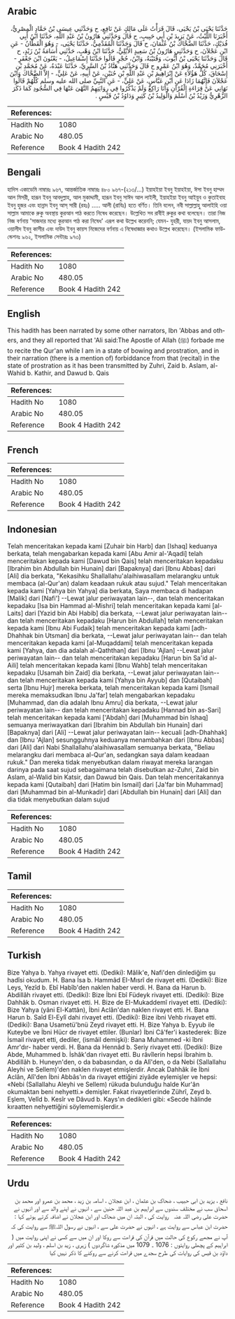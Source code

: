 ## Arabic


<div dir="rtl" lang="ar" style={{fontSize:'larger',backgroundColor:'#f8f9fa',padding:20}}>
حَدَّثَنَا يَحْيَى بْنُ يَحْيَى، قَالَ قَرَأْتُ عَلَى مَالِكٍ عَنْ نَافِعٍ، ح وَحَدَّثَنِي عِيسَى بْنُ حَمَّادٍ الْمِصْرِيُّ، أَخْبَرَنَا اللَّيْثُ، عَنْ يَزِيدَ بْنِ أَبِي حَبِيبٍ، ح قَالَ وَحَدَّثَنِي هَارُونُ بْنُ عَبْدِ اللَّهِ، حَدَّثَنَا ابْنُ أَبِي فُدَيْكٍ، حَدَّثَنَا الضَّحَّاكُ بْنُ عُثْمَانَ، ح قَالَ وَحَدَّثَنَا الْمُقَدَّمِيُّ، حَدَّثَنَا يَحْيَى، - وَهُوَ الْقَطَّانُ - عَنِ ابْنِ عَجْلاَنَ، ح وَحَدَّثَنِي هَارُونُ بْنُ سَعِيدٍ الأَيْلِيُّ، حَدَّثَنَا ابْنُ وَهْبٍ، حَدَّثَنِي أُسَامَةُ بْنُ زَيْدٍ، ح قَالَ وَحَدَّثَنَا يَحْيَى بْنُ أَيُّوبَ، وَقُتَيْبَةُ، وَابْنُ، حُجْرٍ قَالُوا حَدَّثَنَا إِسْمَاعِيلُ، - يَعْنُونَ ابْنَ جَعْفَرٍ - أَخْبَرَنِي مُحَمَّدٌ، وَهُوَ ابْنُ عَمْرٍو ح قَالَ وَحَدَّثَنِي هَنَّادُ بْنُ السَّرِيِّ، حَدَّثَنَا عَبْدَةُ، عَنْ مُحَمَّدِ بْنِ إِسْحَاقَ، كُلُّ هَؤُلاَءِ عَنْ إِبْرَاهِيمَ بْنِ عَبْدِ اللَّهِ بْنِ حُنَيْنٍ، عَنْ أَبِيهِ، عَنْ عَلِيٍّ، - إِلاَّ الضَّحَّاكَ وَابْنَ عَجْلاَنَ فَإِنَّهُمَا زَادَا عَنِ ابْنِ عَبَّاسٍ، عَنْ عَلِيٍّ، - عَنِ النَّبِيِّ صلى الله عليه وسلم كُلُّهُمْ قَالُوا نَهَانِي عَنْ قِرَاءَةِ الْقُرْآنِ وَأَنَا رَاكِعٌ وَلَمْ يَذْكُرُوا فِي رِوَايَتِهِمُ النَّهْىَ عَنْهَا فِي السُّجُودِ كَمَا ذَكَرَ الزُّهْرِيُّ وَزَيْدُ بْنُ أَسْلَمَ وَالْوَلِيدُ بْنُ كَثِيرٍ وَدَاوُدُ بْنُ قَيْسٍ ‏.‏
</div>
<div style={{backgroundColor:'#f8f9fa',padding:20, marginBottom: 10}}><table> <thead> <tr> <th>References:</th> <th></th> </tr> </thead> <tbody><tr><td>Hadith No</td><td>1080</td></tr><tr><td>Arabic No</td><td>480.05</td></tr><tr><td>Reference</td><td>Book 4 Hadith 242</td></tr></tbody></table></div>

## Bengali


<div dir="ltr" lang="bn" style={{fontSize:'larger',backgroundColor:'#f8f9fa',padding:20}}>
হাদিস একাডেমি নাম্বারঃ ৯৬৭, আন্তর্জাতিক নাম্বারঃ ৪৮০ ৯৬৭-(২১৩/...) ইয়াহইয়া ইবনু ইয়াহইয়া, ঈসা ইবনু হাম্মদ আল মিসরী, হারূন ইবনু আবদুল্লাহ, আল মুকাদ্দামী, হারূন ইবনু সাঈদ আল লাইলী, ইয়াহইয়া ইবনু আইয়ুব ও কুতাইবাহ ইবনু হুজর এবং হান্নাদ ইবনু আস্ সারী (রহঃ) ..... আলী (রাযিঃ) হতে বর্ণিত। তিনি বলেন, নবী সাল্লাল্লাহু আলাইহি ওয়া সাল্লাম আমাকে রুকু অবস্থায় কুরআন পাঠ করতে নিষেধ করেছেন। উল্লেখিত সব রাবীই রুকুর কথা বলেছেন। তারা নিজ নিজ বর্ণনায় 'সাজদার মধ্যে কুরআন পাঠ করা নিষেধ' এরূপ কথা উল্লেখ করেননি; যেমন- যুহরী, যায়দ ইবনু আসলাম, ওয়ালীদ ইবনু কাসীর এবং দাউদ ইবনু কায়স নিজেদের বর্ণনায় এ নিষেধাজ্ঞার কথাও উল্লেখ করেছেন। (ইসলামিক ফাউন্ডেশনঃ ৯৬২, ইসলামিক সেন্টারঃ ৯৭৩)
</div>
<div style={{backgroundColor:'#f8f9fa',padding:20, marginBottom: 10}}><table> <thead> <tr> <th>References:</th> <th></th> </tr> </thead> <tbody><tr><td>Hadith No</td><td>1080</td></tr><tr><td>Arabic No</td><td>480.05</td></tr><tr><td>Reference</td><td>Book 4 Hadith 242</td></tr></tbody></table></div>

## English


<div dir="ltr" lang="en" style={{fontSize:'larger',backgroundColor:'#f8f9fa',padding:20}}>
This hadith has been narrated by some other narrators, Ibn 'Abbas and others, and they all reported that 'Ali said:The Apostle of Allah (ﷺ) forbade me to recite the Qur'an while I am in a state of bowing and prostration, and in their narration (there is a mention of) forbiddance from that (recital) in the state of prostration as it has been transmitted by Zuhri, Zaid b. Aslam, al-Wahid b. Kathir, and Dawud b. Qais
</div>
<div style={{backgroundColor:'#f8f9fa',padding:20, marginBottom: 10}}><table> <thead> <tr> <th>References:</th> <th></th> </tr> </thead> <tbody><tr><td>Hadith No</td><td>1080</td></tr><tr><td>Arabic No</td><td>480.05</td></tr><tr><td>Reference</td><td>Book 4 Hadith 242</td></tr></tbody></table></div>

## French


<div dir="ltr" lang="fr" style={{fontSize:'larger',backgroundColor:'#f8f9fa',padding:20}}>

</div>
<div style={{backgroundColor:'#f8f9fa',padding:20, marginBottom: 10}}><table> <thead> <tr> <th>References:</th> <th></th> </tr> </thead> <tbody><tr><td>Hadith No</td><td>1080</td></tr><tr><td>Arabic No</td><td>480.05</td></tr><tr><td>Reference</td><td>Book 4 Hadith 242</td></tr></tbody></table></div>

## Indonesian


<div dir="ltr" lang="id" style={{fontSize:'larger',backgroundColor:'#f8f9fa',padding:20}}>
Telah menceritakan kepada kami [Zuhair bin Harb] dan [Ishaq] keduanya berkata, telah mengabarkan kepada kami [Abu Amir al-'Aqadi] telah menceritakan kepada kami [Dawud bin Qais] telah menceritakan kepadaku [Ibrahim bin Abdullah bin Hunain] dari [Bapaknya] dari [Ibnu Abbas] dari [Ali] dia berkata, "Kekasihku Shallallahu'alaihiwasallam melarangku untuk membaca (al-Qur'an) dalam keadaan rukuk atau sujud." Telah menceritakan kepada kami [Yahya bin Yahya] dia berkata, Saya membaca di hadapan [Malik] dari [Nafi'] --Lewat jalur periwayatan lain--, dan telah menceritakan kepadaku [Isa bin Hammad al-Mishri] telah menceritakan kepada kami [al-Laits] dari [Yazid bin Abi Habib] dia berkata, --Lewat jalur periwayatan lain-- dan telah menceritakan kepadaku [Harun bin Abdullah] telah menceritakan kepada kami [Ibnu Abi Fudaik] telah menceritakan kepada kami [adh-Dhahhak bin Utsman] dia berkata, --Lewat jalur periwayatan lain-- dan telah menceritakan kepada kami [al-Muqaddami] telah menceritakan kepada kami [Yahya, dan dia adalah al-Qaththan] dari [Ibnu 'Ajlan] --Lewat jalur periwayatan lain-- dan telah menceritakan kepadaku [Harun bin Sa'id al-Aili] telah menceritakan kepada kami [Ibnu Wahb] telah menceritakan kepadaku [Usamah bin Zaid] dia berkata, --Lewat jalur periwayatan lain-- dan telah menceritakan kepada kami [Yahya bin Ayyub] dan [Qutaibah] serta [Ibnu Hujr] mereka berkata, telah menceritakan kepada kami [Ismail mereka memaksudkan Ibnu Ja'far] telah mengabarkan kepadaku [Muhammad, dan dia adalah Ibnu Amru] dia berkata, --Lewat jalur periwayatan lain-- dan telah menceritakan kepadaku [Hannad bin as-Sari] telah menceritakan kepada kami ['Abdah] dari [Muhammad bin Ishaq] semuanya meriwayatkan dari [Ibrahim bin Abdullah bin Hunain] dari [Bapaknya] dari [Ali] --Lewat jalur periwayatan lain-- kecuali [adh-Dhahhak] dan [Ibnu 'Ajlan] sesungguhnya keduanya menambahkan dari [Ibnu Abbas] dari [Ali] dari Nabi Shallallahu'alaihiwasallam semuanya berkata, "Beliau melarangku dari membaca al-Qur'an, sedangkan saya dalam keadaan rukuk." Dan mereka tidak menyebutkan dalam riwayat mereka larangan darinya pada saat sujud sebagaimana telah disebutkan az-Zuhri, Zaid bin Aslam, al-Walid bin Katsir, dan Dawud bin Qais. Dan telah menceritakannya kepada kami [Qutaibah] dari [Hatim bin Ismail] dari [Ja'far bin Muhammad] dari [Muhammad bin al-Munkadir] dari [Abdullah bin Hunain] dari [Ali] dan dia tidak menyebutkan dalam sujud
</div>
<div style={{backgroundColor:'#f8f9fa',padding:20, marginBottom: 10}}><table> <thead> <tr> <th>References:</th> <th></th> </tr> </thead> <tbody><tr><td>Hadith No</td><td>1080</td></tr><tr><td>Arabic No</td><td>480.05</td></tr><tr><td>Reference</td><td>Book 4 Hadith 242</td></tr></tbody></table></div>

## Tamil


<div dir="ltr" lang="ta" style={{fontSize:'larger',backgroundColor:'#f8f9fa',padding:20}}>

</div>
<div style={{backgroundColor:'#f8f9fa',padding:20, marginBottom: 10}}><table> <thead> <tr> <th>References:</th> <th></th> </tr> </thead> <tbody><tr><td>Hadith No</td><td>1080</td></tr><tr><td>Arabic No</td><td>480.05</td></tr><tr><td>Reference</td><td>Book 4 Hadith 242</td></tr></tbody></table></div>

## Turkish


<div dir="ltr" lang="tr" style={{fontSize:'larger',backgroundColor:'#f8f9fa',padding:20}}>
Bize Yahya b. Yahya rivayet etti. (Dediki): Mâlik'e, Nafi'den dinlediğim şu hadîsi okudum. H. Bana İsa b. Hammâd EI-Mısrî de rivayet etti. (Dediki): Bize Leys, Yezîd b. Ebî Habîb'den naklen haber verdi. H. Bana da Harun b. Abdillâh rivayet etti. (Dediki): Bize İbni Ebî Füdeyk rivayet etti. (Dediki): Bize Dahhâk b. Osman rivayet etti. H. Bize de EI-Mukaddemî rivayet etti. (Dediki): Bize Yahya (yâni El-Kattân), İbni Aclân'dan naklen rivayet etti. H. Bana Harun b. Saîd El-Eylî dahi rivayet etti. (Dediki): Bize ibni Vehb rivayet etti. (Dediki): Bana Usametü'bnü Zeyd rivayet etti. H. Bize Yahya b. Eyyub ile Kuteybe ve İbni Hücr de rivayet ettiler. (Bunlar) İbni Câ'fer'i kastederek: Bize İsmail rivayet etti, dediler, (ismâil demişki): Bana Muhammed -ki îbni Amr'dır- haber verdi. H. Bana da Hennâd b. Seriy rivayet etti. (Dediki): Bize Abde, Muhammed b. İshâk'dan rivayet etti. Bu râvîlerin hepsi İbrahim b. Abdillâh b. Huneyn'den, o da babasından, o da Alî'den, o da Nebi (Sallallahu Aleyhi ve Sellem)'den naklen rivayet etmişlerdir. Ancak Dahhâk ile İbni Aclân, Alî'den İbni Abbâs'ın da rivayet ettiğini ziyâde eylemişler ve hepsi: «Nebi (Sallallahu Aleyhi ve Sellem) rükuda bulunduğu halde Kur'ân okumaktan beni nehyetti.» demişler. Fakat rivayetlerinde Zührî, Zeyd b. Eşlem, Velîd b. Kesîr ve Dâvud b. Kays'ın dedikleri gibi: «Secde hâlinde kıraatten nehyettiğini söylememişlerdir.»
</div>
<div style={{backgroundColor:'#f8f9fa',padding:20, marginBottom: 10}}><table> <thead> <tr> <th>References:</th> <th></th> </tr> </thead> <tbody><tr><td>Hadith No</td><td>1080</td></tr><tr><td>Arabic No</td><td>480.05</td></tr><tr><td>Reference</td><td>Book 4 Hadith 242</td></tr></tbody></table></div>

## Urdu


<div dir="rtl" lang="ur" style={{fontSize:'larger',backgroundColor:'#f8f9fa',padding:20}}>
نافع ، یزید بن ابی حبیب ، ضحاک بن عثمان ، ابن عجلان ، اسامہ بن زید ، محمد بن عمرو اور محمد بن اسحاق سب نے مختلف سندوں سے ابراہیم بن عبد اللہ حنین سے ، انہوں نے اپنے والد سے اور انہوں نے حضرت علی ‌رضی ‌اللہ ‌عنہ ‌ ‌ روایت کی ، البتہ ان میں ضحاک اور ابن عجلان نے اضافہ کرتے ہوئے کہا : حضرت ابن عباس سے روایت ہے ، انہوں نے حضرت علی سے ، انہوں نے رسول اللہﷺ سے روایت کی کہ آپ نے مجھے رکوع کی حالت میں قرآن کی قراءت سے روکا اور ان میں سے کسی نے اپنی روایت میں ( ابراہیم کے پچھلی روایتوں : 1076 ۔ 1079 میں مذکورہ شاگردوں ) زہری ، زید بن اسلم ، ولید بن کثیر اور داؤد بن قیس کی روایات کی طرح سجدے میں قراءت کرنے سے روکنے کا ذکر نہیں کیا
</div>
<div style={{backgroundColor:'#f8f9fa',padding:20, marginBottom: 10}}><table> <thead> <tr> <th>References:</th> <th></th> </tr> </thead> <tbody><tr><td>Hadith No</td><td>1080</td></tr><tr><td>Arabic No</td><td>480.05</td></tr><tr><td>Reference</td><td>Book 4 Hadith 242</td></tr></tbody></table></div>